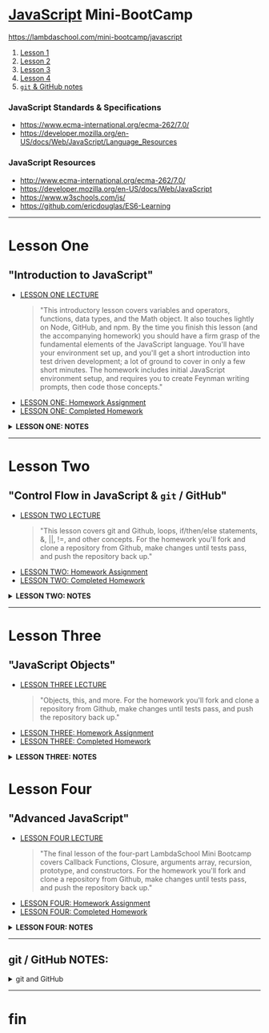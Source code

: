 # [JavaScript](https://www.javascript.com) Mini-BootCamp
https://lambdaschool.com/mini-bootcamp/javascript
1. [Lesson 1](https://github.com/mixelpixel/JavaScript-mini-bootcamp#lesson-one)
2. [Lesson 2](https://github.com/mixelpixel/JavaScript-mini-bootcamp#lesson-two)
3. [Lesson 3](https://github.com/mixelpixel/JavaScript-mini-bootcamp#lesson-three)
4. [Lesson 4](https://github.com/mixelpixel/JavaScript-mini-bootcamp#lesson-four)
5. [`git` & GitHub notes](https://github.com/mixelpixel/JavaScript-mini-bootcamp#git--github-notes)
### JavaScript Standards & Specifications
- https://www.ecma-international.org/ecma-262/7.0/
- https://developer.mozilla.org/en-US/docs/Web/JavaScript/Language_Resources
### JavaScript Resources
- http://www.ecma-international.org/ecma-262/7.0/
- https://developer.mozilla.org/en-US/docs/Web/JavaScript
- https://www.w3schools.com/js/
- https://github.com/ericdouglas/ES6-Learning
***
# Lesson One
## "Introduction to JavaScript"
- [LESSON ONE LECTURE](https://youtu.be/fjjebMXE-P8)
   > "This introductory lesson covers variables and operators, functions, data types, and the Math object. It also touches lightly on Node, GitHub, and npm.
   > By the time you finish this lesson (and the accompanying homework) you should have a firm grasp of the fundamental elements of the JavaScript language. You'll have your environment set up, and you'll get a short introduction into test driven development; a lot of ground to cover in only a few short minutes.
   > The homework includes initial JavaScript environment setup, and requires you to create Feynman writing prompts, then code those concepts."
- [LESSON ONE: Homework Assignment](https://github.com/SunJieMing/js-minicamp-homework-1)
- [LESSON ONE: Completed Homework](https://github.com/mixelpixel/JavaScript-mini-bootcamp/tree/master/js-minicamp-homework-1-master)

<details><summary><b>LESSON ONE: NOTES</b></summary><p>

### LESSON ONE LECTURE NOTES
- [@07min](https://youtu.be/fjjebMXE-P8?t=7m) **Lecture starts**
- [@8m20s](https://youtu.be/fjjebMXE-P8?t=8m20s) **Node.js**
  - Download node from [nodejs.org](https://nodejs.org)
  - To exit the node interactive shell, type `.exit` or send EOL with ctrl+d, or ctrl+c twice.
- [@09min](https://youtu.be/fjjebMXE-P8?t=9) **command line basics**
- [@11min](https://youtu.be/fjjebMXE-P8?t=11) **`var` and `console.log();`**
  - JS declaring variables with "var" keyword & using console.log() for printing to screen/stdout.
  - JS is not "strongly Typed" - var works for eVARy data type (as opposed to C where each variable is declared along with its data type.)
  ```js
  var variable_name   = 'something'; // strings
  var favorite_number = 15;          // integers
  var likesPizza      = true;        // Boolean
  var age             = 30;
  var age             = age + 10;    // arithmetic + - / *
  var remainder       = 20 % 7       // % modular arithmetic returns the remainder

  console.log(variable_name);
  console.log(favorite_number);
  console.log(likesPizza);
  console.log(age);
  console.log(remainder):

  // etc...
  ```
- [@26min](https://youtu.be/fjjebMXE-P8?t=26) **Concatenation**
```js
var firstName = 'Ben';
var lastName = 'Nelson';
var fullName = firstName + ' ' + lastName;

console.log(fullName);
```
- [@28m20s](https://youtu.be/fjjebMXE-P8?t=28m20s) **Global Objects, methods and properties**
  - e.g. the "Math" object with methods: powers, round, ceil, floor, etc.

  ```js
  var twoCubed = Math.pow(2, 3);

  console.log(twoCubed);
  ```
- [@31m25s](https://youtu.be/fjjebMXE-P8?t=31m25s) All strings have the property: Length
```js
var greeting = "Hello World!";
var greetingLength = greeting.length;

console.log(greetingLength);
```
- [@32m45s](https://youtu.be/fjjebMXE-P8?t=32m45s) **Function**
```js
function funcName() {
  console.log('Hello');
}

console.log('Hi'); // gets printed first
funcName(); // invokes the function
```
- [@8m20s](https://youtu.be/fjjebMXE-P8?t=8m20s) **Function Arguments**, using keyword "function", function naming conventions (actions) and camelCase.
```js
function funcName(argument) {
  var greeting = 'Hello ' + argument);
  console.log(greeting);
}

var name1 = 'Ben'
funcName(name1);
funcName('Fred');
funcName('Ted');
funcName('Bob');
funcName('Alice');
funcName('Betty');
```
-  [@45min](https://youtu.be/fjjebMXE-P8?t=45m) **Return**
```js
function addTwoNumbers(x,y) {
  // console.log(x, y);
  var sum = x + y;
  return sum;
}

addTwoNumbers(2, 3);

var value = addTwoNumbers(3,4);

console.log(value);
```
- [@50min](https://youtu.be/fjjebMXE-P8?t=50m) **Scope**
```js
function addTwoNumbers(x,y) {
  // console.log(x, y);
  var sum = x + y; // <--- "sum" is declared INSIDE the function
  // return x + y
  return sum;
}
var value = addTwoNumbers(3,4);
console.log(value);

console.log(sum);  // <--- "sum" is scoped inside the function. NOT accessible outside the function.
```
- [@51m30s](https://youtu.be/fjjebMXE-P8?t=51m30s) **Branching Control Flow**
```js
function canDrive(age) {
  if (age >= 16) {
    return true;
  }
  return false;
}

var myAge = 50;
var iCanDrive = canDrive(myAge);
console.log(iCanDrive);

var hisAge = 10;
var = heCanDrive = canDrive(hisAge);
console.log(heCanDrive);

var herAge = 16;
var sheCanDrive = canDrive(herAge);
console.log(sheCanDrive);
```
- [@57m45s](https://youtu.be/fjjebMXE-P8?t=57m45s) **Homework on github**, npm install (comes with node), `npm test`, etc.
- [@1h9m](https://youtu.be/fjjebMXE-P8?t=1h9m) **Q&A**

</p></details>

***
# Lesson Two
## "Control Flow in JavaScript & `git` / GitHub"
- [LESSON TWO LECTURE](https://youtu.be/4LNf5qcQWHQ)
   > "This lesson covers git and Github, loops, if/then/else statements, &, ||, !=, and other concepts.
   > For the homework you'll fork and clone a repository from Github, make changes until tests pass, and push the repository back up."
- [LESSON TWO: Homework Assignment](https://github.com/SunJieMing/js-minicamp-homework-2)  
- [LESSON TWO: Completed Homework](https://github.com/mixelpixel/js-minicamp-homework-2/tree/master)  

<details><summary><b>LESSON TWO: NOTES</b></summary><p>

### LESSON TWO LECTURE NOTES
- NOTE: ALWAYS USE TRIPLE EQUALS === NOT DOUBLE EQUALS == !!!!!  
- [@2m30s](https://youtu.be/4LNf5qcQWHQ?t=2m30s) **Lecture starts**
- [@3m35s](https://youtu.be/4LNf5qcQWHQ?t=3m35s) **`git` & GitHub**
  GitHub is online storage.  
  `git` is the version control software.  
  Forking, downloading/cloning, status, staging, add, commit comments, resetting, branch master, origin master, push, pull request, branchin and merge  
- [@18m30s](https://youtu.be/4LNf5qcQWHQ?t=18m30s) **Conditionals If, Else, Else-If**
```js
if (true) {
  do this
} else {
  do that
}
```
```js
var food = 'Pizza';

if (food === 'Pizza') {
  console.log ('Yummy!');
} else {
  console.log('I would rather have pizza...');
}
```
```js
var food = 'Pizza';

if (food === 'Pizza') {
  console.log ('Yummy!');
} else if (food === 'Steak') {
  console.log('Super yummy!');
} else {
  console.log('I would rather have pizza...');
}
```
```js
var age = 16;
var hasDriversLicense = true;

// && and, || or, ! not, != not equal to, !false, !true, etc. <------------THIS
if (age >=16 && hasDriversLicense) {
  console.log('You can Drive');
} else {
  console.log('Call your mom to pick you up.');
}
```
- [@36m](https://youtu.be/4LNf5qcQWHQ?t=36m) **For loops**, iterating over arrays with index numbers.
```js
// as long as condition is true, for loop repeats.
for (var initial value; condition; iteration action) {
    do someting;
}
```
```js
for (var i = 0; i < 10; i++) {
    console.log(i + '. hi!');
}
```
```js
var favFoods = ['Steak', 'Mango', 'Curry']; // [[0], [1], [2], ...]] array

console.log(favFoods.length);
console.log(favFoods[0]);
console.log(favFoods[favFoods.length -1]); // always gives last item
```
```js
var favFoods = ['Steak', 'Mango', 'Curry'];

for (var i = 0; i < favFoods.length; i++) {
  if (favFoods[i] === 'Mango') {
    favFoods[i] = 'Pineapple';
  }
  console.log(favFoods[i]);
}
```
```js
var favFoods = ['Steak', 'Mango', 'Curry'];

favFoods.push('Ice Cream') // .push() adds item to the end
console.log(favFoods);

favFoods.pop();            // .pop() removes item from the end
console.log(favFoods);
```
- [@56m](https://youtu.be/4LNf5qcQWHQ?t=56m) **Q&A**

</p></details>

***

# Lesson Three
## "JavaScript Objects"
- [LESSON THREE LECTURE](https://youtu.be/Dc6YcYsT3UM)
   > "Objects, this, and more.
   > For the homework you'll fork and clone a repository from Github, make changes until tests pass, and push the repository back up."
- [LESSON THREE: Homework Assignment](https://github.com/SunJieMing/js-minicamp-homework-3)  
- [LESSON THREE: Completed Homework](https://github.com/mixelpixel/js-minicamp-homework-3)  

<details><summary><b>LESSON THREE: NOTES</b></summary><p>

### LESSON THREE LECTURE NOTES
- When assigning variables, instead of x _equals_ 5, x **gets** 5.  
- [@35s](https://youtu.be/Dc6YcYsT3UM?t=35s) **Lecture starts**
- [@1m34s](https://youtu.be/Dc6YcYsT3UM?t=1m34s) **Objects = {Keys: Values}**
  - Named keys are similar to the array index number
  - colons : separate the Key from the Value
  - object.key returns the value
```js
var object = {
  Key: Value,
}
```
```js
var user = {
  username: 'SunJieMing',
  password: 'password'
  age: 99,
  likesIceCream: true,
  sayHi: function() {       // <----- AN "ANONYMOUS" FUNCTION inside
    console.log('hello!');  // <----- an OBJECT is a called a METHOD
  },
  et: 'cetera'
  and: 'so on'
}
```
  - `console.log(user.username);` would return "SunJieMing"
    - **DOT notation**
    - **user** is the variable name that was assigned to an object containing key:value pairs.
    - **.** the dot following the object tells JS to get a **PROPERTY** which is declared in the object.
    - **username** is the property of the object "user"; it is a key which holds the value, "SunJieMing".
    - `console` is an object, `log` is a method, `user.username` is the argument which is passed to the `log` method.
  - object, dictionary, hash table - same idea, key:value, "constant lookup".
  - `user.age++;` will increment 99 to 100
  - `console.log(user);` will print out the entire object (the method will just be displayed as "sayHI: [FUNCTION]")
  - `user.sayHi();` invokes the method.
  - `user.isPremiun = true;` ADDS a KEY `isPremium` to the user object with the VALUE `true` BECAUSE isPremium does no yet exist as a KEY.
    - **BRACKET notation**
    - To enter numbers as KEYS they need to be in brackets and get turned into strings.
    - [@16m](https://youtu.be/Dc6YcYsT3UM?t=16m) the video breaks up... (he goes over it again [@24m54s](https://youtu.be/Dc6YcYsT3UM?t=24m54s))
    ```js
    var squares = {};
    squares[2] = 4;
    squares[5] = 25;

    console.log(squares); // <--- prints { '2': 4, '5': 5 }
    ```
  - [@16m30s](https://youtu.be/Dc6YcYsT3UM?t=16m30s) example similar to homework problem
    ```js
    function addProperty(object, newProperty, NewValue) {
      object[newProperty] = newValue;
      return object; // <-----------------------NECESSARY??????
    }

    addProperty(user, 'livesInUS', false); // new property variable name entered as a string

    console.log()
    ```
***
      - Not sure I quite understood what he's explaining about objects and arrays in memory.
***
  - `delete user.likesIceCream` ONLY use delete to remove a property from an OBJECT.
  - [@23m](https://youtu.be/Dc6YcYsT3UM?t=23m) **For-In Loops** - Iterating over objects:
  ```js
  for (var key in object) {
    action;
  }
  ```
  ```js
  var user = {
    username: 'SunJieMing',
    password: 'password',
    age: 99,
    likesIceCream: true,
    sayHi: function() {       // <----- AN "ANONYMOUS" FUNCTION inside
      console.log('hello!');  // <----- an OBJECT is a called a METHOD
    },
    et: 'cetera',
    and: 'so on'
  }

  delete user.likesIceCream;

  for (var key in user) { //                 <--- iterate over an object
    console.log('>>>key', key); //           <---
    console.log('>>>value', user[key]); //   <--- bracket notation
  }

  console.log(user);
  ```
  - `user['username']` <----- THESE ARE EQUIVALENT
  - `user.username`    <----- THESE ARE EQUIVALENT
  - use dot notation unless it doesn't work, then use brackets
  - [@28m22s](https://youtu.be/Dc6YcYsT3UM?t=28m22s) **this**
  ```js
  var users = [
  {
    username: 'SunJieMing',
    password: 'password',
    age: 99,
    likesIceCream: true,
    sayHi: function() {
      var sentence = 'My username is: ' + this.username;
      console.log(sentence);
    },
    et: 'cetera',
    and: 'so on'
  },
  {},
  {},
  {}
];

users[0].sayHi();
```
- [@33m18s](https://youtu.be/Dc6YcYsT3UM?t=33m18s) **REVIEW**
  - to create an object
  ```js
  var user = {};
  user.username = 'Ben';
  user.email = 'ben@lambdaschool.com';
  ```
  OR
  ```js
  var user = {;
    username: 'Ben',
    email: 'ben@lambdaschool.com'  
  }
  ```
- Math is a global object, console is a global object, modules, etc.
- [@36m](https://youtu.be/Dc6YcYsT3UM?t=36m) **LINTer**

</p></details>

# Lesson Four
## "Advanced JavaScript"
- [LESSON FOUR LECTURE](https://youtu.be/LowXf4APQtk)
   > "The final lesson of the four-part LambdaSchool Mini Bootcamp covers Callback Functions, Closure, arguments array, recursion, prototype, and constructors.
   > For the homework you'll fork and clone a repository from Github, make changes until tests pass, and push the repository back up."
- [LESSON FOUR: Homework Assignment](https://github.com/SunJieMing/js-minicamp-homework-4)  
- [LESSON FOUR: Completed Homework](https://github.com/mixelpixel/js-minicamp-homework-4/tree/master)  

<details><summary><b>LESSON FOUR: NOTES</b></summary><p>

### LESSON FOUR LECTURE NOTES
- [@3m30s](https://youtu.be/LowXf4APQtk?t=3m30s) **Lecture Starts**
  - https://jsbin.com
- [@4m25s](https://youtu.be/LowXf4APQtk?t=4m25s) **"Truthiness" & "Falsiness"**
  - How to detect if a property exists
  - any value can be interpreted as either a true value or a false value (or null, or undefined)
  ```js
  if (true) console.log('hi!')
  ```
  - true and !false print "hi!"
  - false and !true don't print
  - 0 is "falsey"
  - non-0 numbers are "truthy" (even negative numbers)
  - an empty string is "falsey"
  - a string with letters or numbers is "truthy"
  - an array [] is "truthy"
  - an object {} is "truthy"
  - null is "falsey"
  ```js
  function myFunc(x, y) {
    if (!x) console.log('no x!');
    if (!y) console.log('no y!');
  }
  ```
- [@11m25s](https://youtu.be/LowXf4APQtk?t=11m25s) **`arguments`**
  - https://developer.mozilla.org/en-US/docs/Web/JavaScript/Reference/Functions/arguments
  - `arguments` keyword. Has a length property.
  ```js
  function sumNumbers() {
    var total = 0;
    for (var i = 0; i < arguments.length; i++) {
      total += arguments[i];
    }
    console.log(total);
  }
  sumNumbers(1, 2, 3, 4, 5, 6, 6, 6, 6, 9)
  sumNumbers(0, 5, 5)
  ```
- [@14m25s](https://youtu.be/LowXf4APQtk?t=14m25s) **CALLBACKS & `.forEach(){};`**
  - "Callbacks" are passing in a function as an argument to another functions
  - `.forEach(function (value, index) {action});` method
  ```js
  var numbers = [1, 2, 3, 4,5];

  numbers.push(6);
  numbers.forEach(function (num) { // <--- just each array value
    console.log(num); // <----- Prints each item in the array
  });
  ```
  ```js
  var numbers = [1, 2, 3, 4,5];

  numbers.push(6);
  numbers.forEach(function (num, i) { // <--- each array value AND array index
    console.log(num + ' is at index ' + i); // <----- Prints each item in the array
  });
  ```
  - ^^^ This is the preferred JS method for iterating over arrays ^^^
  ```js
  function invokeCallback(cb) { // <--- 'cb' is convention for indicating callback use case
    cb();
  }

  function sayHi() {
    console.log('hi!');
  }

  function say NiHao() {
    console.log('ni hao!');
  }

  invokeCallback(sayHi);
  invokeCallBack(sayNiHao);
  ```
- [@22m15s](https://youtu.be/LowXf4APQtk?t=22m15s) **`reduce`**
  - https://developer.mozilla.org/en-US/docs/Web/JavaScript/Reference/Global_Objects/Array/Reduce
  ```js
  var numbers = [1, 2, 3, 4, 5];

  // reduce also takes a callback function and like forEach, it iterates
  var sum = numbers.reduce(function(runningTotal, num) {
    return runningTotal += num;
  });

  console.log(sum);
  ```
- [@28m](https://youtu.be/LowXf4APQtk?t=28m) **`map`**
  - iterates over array and maps values onto index locations
  ```js
  var name = array_name.map(function(x) {
    return action per array index;
  });
  ```
  ```js
  var numbers = [1, 2, 3, 4, 5];

  var newNums = numbers.map(function(num) {
    return 'hi';
  });

  console.log(newNums);
  ```
  ```js
  var numbers = [1, 2, 3, 4, 5];

  var squares = numbers.map(function(num) {
    return num * num;
  });

  console.log(squares);
  ```
- [@30m30s](https://youtu.be/LowXf4APQtk?t=30m30s) **CONSTRUCTORs & "this"**
  - Making lots of objects
  - Pseudo Classical Instantiation  
  - Making a TEMPLATE
  - Constructors are Upper Case.
  ```js
  function encryptPassword(password) {
    return 'ljsdnvljnqsdvqufvqnfd;vojnq;dfojnv;089247r98h9249hj';
  }

  function User(options) {
    /* new Object() */
    this.username = options.username;
    this.password = encryptPassword(options.password);
    this.email = options.email;
    /* return Object */
  }

  var ben = new User({
    username: 'SunJieMing',
    password: 'I love JS!',
    email: 'ben@lambdaschool.com'
  });

  console.log(ben);
  ```
  - ES6 syntactic sugar?
    - http://es6-features.org/#ClassDefinition
    - https://developer.mozilla.org/en-US/docs/Web/JavaScript/Reference/Classes
  ```js
  function encryptPassword(password) {
    return 'ljsdnvljnqsdvqufvqnfd;vojnq;dfojnv;089247r98h9249hj';
  }

  function User(options) {
    /* new Object() */
    this.username = options.username;
    this.password = encryptPassword(options.password);
    this.email = options.email;
    /* return Object */
  }

  var ben = new User({
    username: 'SunJieMing',
    password: 'I love JS!',
    email: 'ben@lambdaschool.com'
  });

  console.log(ben);

  var austen = new User({
    username: 'Austen',
    password: '12345',
    email: 'austen@lambdaschool.com'
  });

  console.log(austen);
  ```
- [@39m30s](https://youtu.be/LowXf4APQtk?t=39m30s) **Add a method to all the objects we create**
  ```js
  function Cat (options) {
    this.name = options.nae;
    this.age = options.age;
  }

  var pet_cat = [];

  pet_cat.push(new Cat({
    name: 'Snowball II',
    age: 5
  }));

  console.log(pet_cat);
  ```
  ```js
  function Cat (options) {
    this.name = options.name;
    this.age = options.age;
    this.meow = function() {
      console.log(this.name + ' says, \"Meow! I am ' + this.age + ' years old.\"');
    }
  }

  var snowballII = new Cat({
    name: 'Snowball II',
    age: 5
  });

  snowballII.meow();

  var snowballIII = new Cat({
  name: 'Snowball III',
  age: 2
  });

  snowballIII.meow();
  ```
- [@44m20s](https://youtu.be/LowXf4APQtk?t=44m20s) **PROTOTYPEs**
```js
function Cat (options) {
  this.name = options.name;
  this.age = options.age;
}

Cat.prototype.meow = function() {
  console.log(this.name + ' says, \"Meow! I am ' + this.age + ' years old.\"');
}

var snowballII = new Cat({
  name: 'Snowball II',
  age: 5
});

snowballII.meow();

var snowballIII = new Cat({
name: 'Snowball III',
age: 2
});

snowballIII.meow();
```
  - This is how Arrays have prototypes ("same with a string" not sure what Ben meant by this - ) e.g.
    - Array.prototype
    - Array is a built in JS keyword, Array.prototype is a constructor which is used behind the scenes to construct all arrays: `var arr = [];` => `var arr = new(Array);`
    ```js
    Array.prototype.sayHi = function() { // <--- upper case Array is a reserved word
      console.log('I\'m on the array!');
    }

    var array = [1, 2, 3, 4]; // <-------------- lower case array not reserved

    array.sayHi();

    console.log(array);
    ```
- [@49m](https://youtu.be/LowXf4APQtk?t=49m) **CLOSURE**
  - returning functions and the SCOPE of variables
  ```js
  function outer() {
    return function() {
      console.log('hi there!');
    };
  }

  var inner = outer();

  inner();

  var innerSameFunction = function() {
    console.log('hi there!');
  };

  innerSameFunction();
  ```
- WRAPPERS AROUND CALLBACK FUNCTIONS
  - If you return a function from a function the inner function remembers the SCOPE of the outer function.
  ```js
  var x = 5            // <--- x can't see vars inside the functions, but

  function outer(){
    x;                 // <--- inside the function they can see x (but not var z?)
    var y = 10;
    function inner(){
      x;               // <--- inside the inside function too!
      y;               // <--- inner function can see outer functions variable
      var z = 15;      // <--- inner variable only available to inner function
    }
  }
  ```
  ```js
  function outer() {
    var x = 10;
    return function() {
      console.log(x);
    };
  }

  var inner = outer();

  inner();
  ```
  - Cool Closure trick:
  ```js
  function limitFunctionCallCount(cb) {
    return function() {
      cb();
    };
  }

  function sayHi() {
    console.log('hi!');
  }

  var newSayHi = limitFunctionCallCount(sayHi);

  newSayHi();
  ```
  ```js
  function limitFunctionCallCount(cb, limit) {
    var callCount = 0
    return function() {
      if (callCount >= limit) return;
      callCount++;
      cb();
    };
  }

  function sayHi() {
    console.log('hi!');
  }

  var newSayHi = limitFunctionCallCount(sayHi, 5);

  newSayHi();
  newSayHi();
  newSayHi();
  newSayHi();
  newSayHi();
  newSayHi();
  newSayHi();
  newSayHi();
  newSayHi();
  newSayHi(); // Tried invoking it 10 times, but only 5 will run!
  ```
- Note about homework ~1h00m00s
- [@1h01m13s](https://youtu.be/LowXf4APQtk?t=1h01m13s) **RECURSION**
  - essentially it's another way of iterating (looping)
  - depending on the situation, recursion can be simpler (less code) than a for-loop - especially if you've got a big complicated function.
  ```js
  // 1,   1,   2,   3,   5,   8,   13,  21, etc...  (Fibbonacci values)
  // 1st, 2nd, 3rd, 4th, 5th, 6th, 7th, 8th, etc... [position, nth Fibbo #]
  function nFibbonacci(n) {   // <---- calculating the nth Fibbonacci #
    if (n < 3) return 1;      // <-------------------- ********BASE CASE********
    return nFibbonacci(n - 2) + nFibbonacci(n - 1);
  }

  var result = nFibbonacci(3);

  console.log(result);
  ```
  - BASE CASE is like the condition which stops the for loop
  - recursive function can get out of hand if the "call stack" is too big.
- [@1h12m](https://youtu.be/LowXf4APQtk?t=1h12m) Wrap up

</p></details>

***
## git / GitHub NOTES:

<details><summary>git and GitHub</summary><p>

### I initialized this repository as a local `git init` and **_then_** set up the GitHub repository.  
- `mkdir JavaScript-mini-bootcamp`
- `cd JavaScript-mini-bootcamp`
- `git init`
- `touch README.md`
- `touch .gitignore`
- `git status`
- `git add .`
- `git commit -m "first!"`
- @GitHub.com I made a new repository: "JavaScript-mini-bootcamp" (no README.md or .gitignore)
- copied the URL: https://github.com/mixelpixel/JavaScript-mini-bootcamp.git
- `git remote add origin https://github.com/mixelpixel/JavaScript-mini-bootcamp.git`
- `git remote -v`
- `git push -u origin master`
Per: https://help.github.com/articles/adding-an-existing-project-to-github-using-the-command-line/  

### Homework #1 was downloaded from SunJieMing's site (not forked)
- Note the appended "-master" in the url ()& local repo):
- https://github.com/mixelpixel/JavaScript-mini-bootcamp/tree/master/js-minicamp-homework-1-master
- the "Download Zip" folder came with the appended "-master"
- The downloaded files were placed in my local JavaScript-mini-bootcamp repository
- The downloaded files were git add, commit, pushed...

### For Homework #2 I made a submodule.  
Per: https://git-scm.com/book/en/v2/Git-Tools-Submodules
- Fork https://github.com/SunJieMing/js-minicamp-homework-2
- ...creating: https://github.com/mixelpixel/js-minicamp-homework-2
- copied URL
- `$  git submodule add https://github.com/mixelpixel/js-minicamp-homework-2.git`
- `git status`

### For Homework #3 I nested a cloned fork.
- Mostly just to see if there was any noticeable difference in commits/pushes.
- Seems like the nested repo on github is not linked, just noted...
- I might delete this and sub-module cuz I like that on GitHub I can descend into the submodule (even if I can't ascend out of it...)

### For Homework #4 I submoduled a fork.
Per: https://git-scm.com/book/en/v2/Git-Tools-Submodules
- Fork https://github.com/SunJieMing/js-minicamp-homework-4
- ...creating: https://github.com/mixelpixel/js-minicamp-homework-4
- copied URL
- `$  git submodule add https://github.com/mixelpixel/js-minicamp-homework-4.git`
- `git status`

</p></details>

***
# fin
